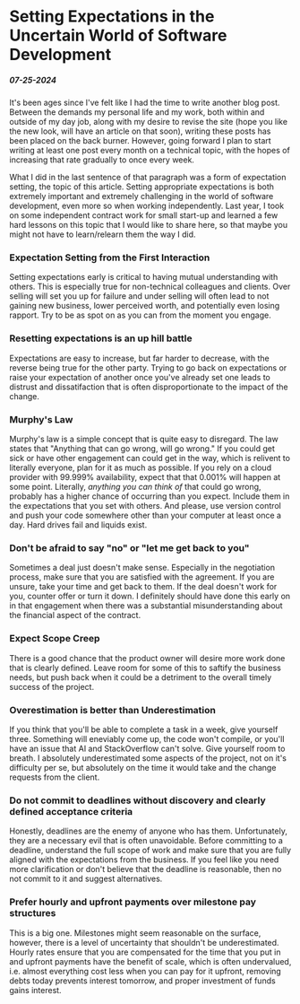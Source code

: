 # Setting Expectations in the Uncertain World of Software Development
##### 07-25-2024

It's been ages since I've felt like I had the time to write another blog post. Between the demands my personal life and my work, both within and outside of my day job, along with my desire to revise the site (hope you like the new look, will have an article on that soon), writing these posts has been placed on the back burner. However, going forward I plan to start writing at least one post every month on a technical topic, with the hopes of increasing that rate gradually to once every week.

What I did in the last sentence of that paragraph was a form of expectation setting, the topic of this article. Setting appropriate expectations is both extremely important and extremely challenging in the world of software development, even more so when working independently. Last year, I took on some independent contract work for small start-up and learned a few hard lessons on this topic that I would like to share here, so that maybe you might not have to learn/relearn them the way I did.

### Expectation Setting from the First Interaction
Setting expectations early is critical to having mutual understanding with others. This is especially true for non-technical colleagues and clients. Over selling will set you up for failure and under selling will often lead to not gaining new business, lower perceived worth, and potentially even losing rapport. Try to be as spot on as you can from the moment you engage. 

### Resetting expectations is an up hill battle
Expectations are easy to increase, but far harder to decrease, with the reverse being true for the other party. Trying to go back on expectations or raise your expectation of another once you've already set one leads to distrust and dissatifaction that is often disproportionate to the impact of the change.

### Murphy's Law
Murphy's law is a simple concept that is quite easy to disregard. The law states that "Anything that can go wrong, will go wrong." If you could get sick or have other engagement can could get in the way, which is relivent to literally everyone, plan for it as much as possible. If you rely on a cloud provider with 99.999% availability, expect that that 0.001% will happen at some point. Literally, *anything you can think of* that could go wrong, probably has a higher chance of occurring than you expect. Include them in the expectations that you set with others. And please, use version control and push your code somewhere other than your computer at least once a day. Hard drives fail and liquids exist. 

### Don't be afraid to say "no" or "let me get back to you"
Sometimes a deal just doesn't make sense. Especially in the negotiation process, make sure that you are satisfied with the agreement. If you are unsure, take your time and get back to them. If the deal doesn't work for you, counter offer or turn it down. I definitely should have done this early on in that engagement when there was a substantial misunderstanding about the financial aspect of the contract.

### Expect Scope Creep
There is a good chance that the product owner will desire more work done that is clearly defined. Leave room for some of this to saftify the business needs, but push back when it could be a detriment to the overall timely success of the project.

### Overestimation is better than Underestimation
If you think that you'll be able to complete a task in a week, give yourself three. Something will eneviably come up, the code won't compile, or you'll have an issue that AI and StackOverflow can't solve. Give yourself room to breath. I absolutely underestimated some aspects of the project, not on it's difficulty per se, but absolutely on the time it would take and the change requests from the client.

### Do not commit to deadlines without discovery and clearly defined acceptance criteria
Honestly, deadlines are the enemy of anyone who has them. Unfortunately, they are a necessary evil that is often unavoidable. Before committing to a deadline, understand the full scope of work and make sure that you are fully aligned with the expectations from the business. If you feel like you need more clarification or don't believe that the deadline is reasonable, then no not commit to it and suggest alternatives.

### Prefer hourly and upfront payments over milestone pay structures
This is a big one. Milestones might seem reasonable on the surface, however, there is a level of uncertainty that shouldn't be underestimated. Hourly rates ensure that you are compensated for the time that you put in and upfront payments have the benefit of scale, which is often undervalued, i.e. almost everything cost less when you can pay for it upfront, removing debts today prevents interest tomorrow, and proper investment of funds gains interest.
